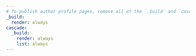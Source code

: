 ```yaml
---
# To publish author profile pages, remove all of the `_build` and `cascade` settings below.
_build:
  render: always
cascade:
  _build:
    render: always
    list: always
---
```


